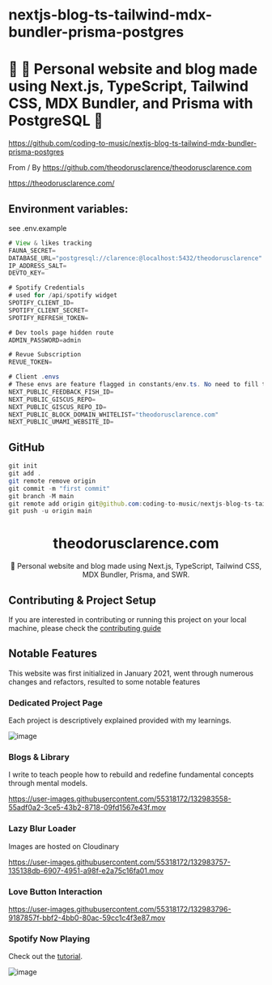 # nextjs-blog-ts-tailwind-mdx-bundler-prisma-postgres

# 🚀 💠 Personal website and blog made using Next.js, TypeScript, Tailwind CSS, MDX Bundler, and Prisma with PostgreSQL 🚀

https://github.com/coding-to-music/nextjs-blog-ts-tailwind-mdx-bundler-prisma-postgres

From / By https://github.com/theodorusclarence/theodorusclarence.com

https://theodorusclarence.com/

## Environment variables:

see .env.example

```java
# View & likes tracking
FAUNA_SECRET=
DATABASE_URL="postgresql://clarence:@localhost:5432/theodorusclarence"
IP_ADDRESS_SALT=
DEVTO_KEY=

# Spotify Credentials
# used for /api/spotify widget
SPOTIFY_CLIENT_ID=
SPOTIFY_CLIENT_SECRET=
SPOTIFY_REFRESH_TOKEN=

# Dev tools page hidden route
ADMIN_PASSWORD=admin

# Revue Subscription
REVUE_TOKEN=

# Client .envs
# These envs are feature flagged in constants/env.ts. No need to fill them in if you dont use it
NEXT_PUBLIC_FEEDBACK_FISH_ID=
NEXT_PUBLIC_GISCUS_REPO=
NEXT_PUBLIC_GISCUS_REPO_ID=
NEXT_PUBLIC_BLOCK_DOMAIN_WHITELIST="theodorusclarence.com"
NEXT_PUBLIC_UMAMI_WEBSITE_ID=
```

## GitHub

```java
git init
git add .
git remote remove origin
git commit -m "first commit"
git branch -M main
git remote add origin git@github.com:coding-to-music/nextjs-blog-ts-tailwind-mdx-bundler-prisma-postgres.git
git push -u origin main
```

<div align="center">
  <h1>theodorusclarence.com</h1>
  <p>💠 Personal website and blog made using Next.js, TypeScript, Tailwind CSS, MDX Bundler, Prisma, and SWR.</p>
</div>

## Contributing & Project Setup

If you are interested in contributing or running this project on your local machine, please check the [contributing guide](CONTRIBUTING.md)

## Notable Features

This website was first initialized in January 2021, went through numerous changes and refactors, resulted to some notable features

### Dedicated Project Page

Each project is descriptively explained provided with my learnings.

![image](https://user-images.githubusercontent.com/55318172/132983591-63e495f1-fc5a-48d0-9e0a-ef3dddba6cad.png)

### Blogs & Library

I write to teach people how to rebuild and redefine fundamental concepts through mental models.

https://user-images.githubusercontent.com/55318172/132983558-55adf0a2-3ce5-43b2-8718-09fd1567e43f.mov

### Lazy Blur Loader

Images are hosted on Cloudinary

https://user-images.githubusercontent.com/55318172/132983757-135138db-6907-4951-a98f-e2a75c16fa01.mov

### Love Button Interaction

https://user-images.githubusercontent.com/55318172/132983796-9187857f-bbf2-4bb0-80ac-59cc1c4f3e87.mov

### Spotify Now Playing

Check out the [tutorial](https://theodorusclarence.com/blog/spotify-now-playing).

![image](https://user-images.githubusercontent.com/55318172/132983710-000cc6c8-a466-4314-ad3f-656d9dc1a1e4.png)
